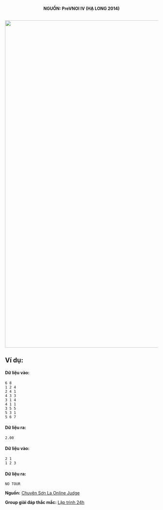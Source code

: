 **<center>NGUỒN: PreVNOI IV (HẠ LONG 2014)</center>**
<br>

<img src="/images/problems/1057/tour.svg" width=1080px>

## Ví dụ:
#### Dữ liệu vào:
```
6 8
1 2 4
2 4 1
4 3 3
3 1 4
4 1 1
3 5 5
5 3 1
5 6 7
```

#### Dữ liệu ra:
```
2.00
```

#### Dữ liệu vào:
```
2 1
1 2 3
```

#### Dữ liệu ra:
```
NO TOUR
```
**Nguồn:** [Chuyên Sơn La Online Judge](http://csloj.ddns.net/)

**Group giải đáp thắc mắc:** [Lập trình 24h](https://www.facebook.com/groups/1386904321519984)